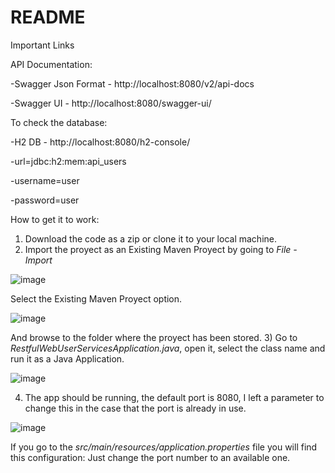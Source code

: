 # README

Important Links

API Documentation:

-Swagger Json Format - http://localhost:8080/v2/api-docs

-Swagger UI - http://localhost:8080/swagger-ui/

To check the database:

-H2 DB - http://localhost:8080/h2-console/

-url=jdbc:h2:mem:api_users

-username=user

-password=user

How to get it to work:
1) Download the code as a zip or clone it to your local machine.
2) Import the proyect as an Existing Maven Proyect by going to _File - Import_

![image](https://user-images.githubusercontent.com/49291080/115636317-12684a80-a2e4-11eb-844a-c42b81883b23.png)

Select the Existing Maven Proyect option.

![image](https://user-images.githubusercontent.com/49291080/115636361-2c099200-a2e4-11eb-8992-d442c2004a01.png)

And browse to the folder where the proyect has been stored.
3) Go to _RestfulWebUserServicesApplication.java_, open it, select the class name and run it as a Java
Application.

![image](https://user-images.githubusercontent.com/49291080/115636395-404d8f00-a2e4-11eb-908a-04b618d61776.png)

4) The app should be running, the default port is 8080, I left a parameter to change this in the case
that the port is already in use.

![image](https://user-images.githubusercontent.com/49291080/115636453-5bb89a00-a2e4-11eb-947a-7be88c761543.png)

If you go to the _src/main/resources/application.properties_ file you will find this configuration:
Just change the port number to an available one.
